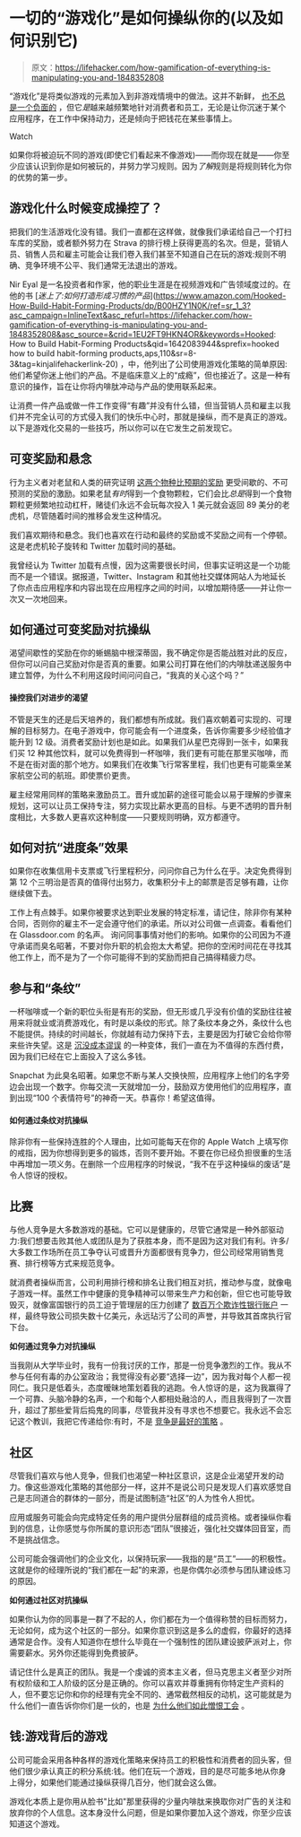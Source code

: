 # 一切的“游戏化”是如何操纵你的(以及如何识别它)

> 原文：<https://lifehacker.com/how-gamification-of-everything-is-manipulating-you-and-1848352808>

“游戏化”是将类似游戏的元素加入到非游戏情境中的做法。这并不新鲜， [也不总是一个负面的](https://lifehacker.com/9-of-the-best-apps-to-gamify-your-life-and-why-you-sho-1847864443) ，但它*是*越来越频繁地针对消费者和员工，无论是让你沉迷于某个应用程序，在工作中保持动力，还是倾向于把钱花在某些事情上。

Watch

如果你将被迫玩不同的游戏(即使它们看起来不像游戏)——而你现在就是——你至少应该认识到你是如何被玩的，并努力学习规则。因为*了解*规则是将规则转化为你的优势的第一步。

## **游戏化什么时候变成操控了？**

把我们的生活游戏化没有错。我们一直都在这样做，就像我们承诺给自己一个打扫车库的奖励，或者额外努力在 Strava 的排行榜上获得更高的名次。但是，营销人员、销售人员和雇主可能会让我们卷入我们甚至不知道自己在玩的游戏:规则不明确、竞争环境不公平、我们通常无法退出的游戏。

Nir Eyal 是一名投资者和作家，他的职业生涯是在视频游戏和广告领域度过的。在他的书 [*迷上了:如何打造形成习惯的产品*](https://www.amazon.com/Hooked-How-Build-Habit-Forming-Products/dp/B00HZY1N0K/ref=sr_1_3?asc_campaign=InlineText&asc_refurl=https://lifehacker.com/how-gamification-of-everything-is-manipulating-you-and-1848352808&asc_source=&crid=1EU2FT9HKN4OR&keywords=Hooked: How to Build Habit-Forming Products&qid=1642083944&sprefix=hooked how to build habit-forming products,aps,110&sr=8-3&tag=kinjalifehackerlink-20) ，中，他列出了公司使用游戏化策略的简单原因:他们希望你迷上他们的产品。不是临床意义上的“成瘾”，但也接近了。这是一种有意识的操作，旨在让你将内啡肽冲动与产品的使用联系起来。

让消费一件产品或做一件工作变得“有趣”并没有什么错，但当营销人员和雇主以我们并不完全认可的方式侵入我们的快乐中心时，那就是操纵，而不是真正的游戏。以下是游戏化交易的一些技巧，所以你可以在它发生之前发现它。

## **可变奖励和悬念**

行为主义者对老鼠和人类的研究证明 [这两个物种比预期的奖励](https://www.alleydog.com/glossary/definition.php?term=Intermittent+Reinforcement) 更受间歇的、不可预测的奖励的激励。如果老鼠*有时*得到一个食物颗粒，它们会比*总是*得到一个食物颗粒更频繁地拉动杠杆，赌徒们永远不会玩每次投入 1 美元就会返回 89 美分的老虎机，尽管随着时间的推移会发生这种情况。

我们喜欢期待和悬念。我们也喜欢在行动和最终的奖励或不奖励之间有一个停顿。这是老虎机轮子旋转和 Twitter 加载时间的基础。

我曾经认为 Twitter 加载有点慢，因为这需要很长时间，但事实证明这是一个功能而不是一个错误。据报道，Twitter、Instagram 和其他社交媒体网站人为地延长了你点击应用程序和内容出现在应用程序之间的时间，以增加期待感——并让你一次又一次地回来。

## **如何通过可变奖励对抗操纵**

渴望间歇性的奖励在你的蜥蜴脑中根深蒂固，我不确定你是否能战胜对此的反应，但你可以问自己奖励对你是否真的重要。如果公司打算在他们的内啡肽递送服务中建立暂停，为什么不利用这段时间问问自己，“我真的关心这个吗？”

#### 操控我们对进步的渴望

不管是天生的还是后天培养的，我们都想有所成就。我们喜欢朝着可实现的、可理解的目标努力。在电子游戏中，你可能会有一个进度条，告诉你需要多少经验值才能升到 12 级。消费者奖励计划也是如此。如果我们从星巴克得到一张卡，如果我们买 12 种其他饮料，就可以免费得到一杯咖啡，我们更有可能在那里买咖啡，而不是在街对面的那个地方。如果我们在收集飞行常客里程，我们也更有可能乘坐某家航空公司的航班。即使票价更贵。

雇主经常用同样的策略来激励员工。晋升或加薪的途径可能会以易于理解的步骤来规划，这可以让员工保持专注，努力实现比薪水更高的目标。与更不透明的晋升制度相比，大多数人更喜欢这种制度——只要规则明确，双方都遵守。

## **如何对抗“进度条”效果**

如果你在收集信用卡支票或飞行里程积分，问问你自己为什么在乎。决定免费得到第 12 个三明治是否真的值得付出努力，收集积分卡上的邮票是否足够有趣，让你继续做下去。

工作上有点棘手。如果你被要求达到职业发展的特定标准，请记住，除非你有某种合同，否则你的雇主不一定会遵守他们的承诺。所以对公司做一点调查。看看他们在 Glassdoor.com 的名声。 询问同事事情对他们的影响。如果你的公司因为不遵守承诺而臭名昭著，不要对你升职的机会抱太大希望。把你的空闲时间花在寻找其他工作上，而不是为了一个你可能得不到的奖励而把自己搞得精疲力尽。

## **参与和“条纹”**

一杯咖啡或一个新的职位头衔是有形的奖励，但无形或几乎没有价值的奖励往往被用来将就业或消费游戏化，有时是以条纹的形式。除了条纹本身之外，条纹什么也不能提供。持续的时间越长，你就越有动力保持下去，主要是因为打破它会给你带来些许失望。这是 [沉没成本谬误](https://en.wikipedia.org/wiki/Sunk_cost) 的一种变体，我们一直在为不值得的东西付费，因为我们已经在它上面投入了这么多钱。

Snapchat 为此臭名昭著。如果您不断与某人交换快照，应用程序上他们的名字旁边会出现一个数字。你每交流一天就增加一分，鼓励双方使用他们的应用程序，直到出现“100 个表情符号”的神奇一天。恭喜你！希望这值得。

#### **如何通过条纹对抗操纵**

除非你有一些保持连胜的个人理由，比如可能每天在你的 Apple Watch 上填写你的戒指，因为你想得到更多的锻炼，否则不要开始。不要在你已经负担很重的生活中再增加一项义务。在删除一个应用程序的时候说，“我不在乎这种操纵的废话”是令人惊讶的授权。

## **比赛**

与他人竞争是大多数游戏的基础。它可以是健康的，尽管它通常是一种外部驱动力:我们想要击败其他人或团队是为了获胜本身，而不是因为这对我们有利。许多/大多数工作场所在员工争夺认可或晋升方面都很有竞争力，但公司经常用销售竞赛、排行榜等方式来规范竞争。

就消费者操纵而言，公司利用排行榜和排名让我们相互对抗，推动参与度，就像电子游戏一样。虽然工作中健康的竞争精神可以带来生产力和创新，但它也可能导致毁灭，就像富国银行的员工迫于管理层的压力创建了 [数百万个欺诈性银行账户](https://en.wikipedia.org/wiki/Wells_Fargo_account_fraud_scandal) 一样，最终导致公司损失数十亿美元，永远玷污了公司的声誉，并导致其首席执行官下台。

**如何通过竞争力对抗操纵**

当我刚从大学毕业时，我有一份我讨厌的工作，那是一份竞争激烈的工作。我从不参与任何有毒的办公室政治；我觉得没有必要“选择一边”，因为我对每个人都一视同仁。我只是低着头，态度暧昧地策划着我的逃跑。令人惊讶的是，这为我赢得了一个可靠、头脑冷静的名声，一个和每个人都相处融洽的人，而且我得到了一次晋升，超过了那些爱背后捣鬼的同事，尽管我并没有寻求也不想要它。我永远不会忘记这个教训，我把它传递给你:有时，不是 [竞争是最好的策略](https://www.themuse.com/advice/the-mindset-change-you-need-if-you-work-in-a-competitive-company) 。

## **社区**

尽管我们喜欢与他人竞争，但我们也渴望一种社区意识，这是企业渴望开发的动力。像这些游戏化策略的其他部分一样，这并不是说公司只是发现人们喜欢感觉自己是志同道合的群体的一部分，而是试图制造“社区”的人为性令人担忧。

应用或服务可能会向完成特定任务的用户提供分层群组的成员资格。或者操纵你看到的信息，让你感觉与你所属的意识形态“团队”很接近，强化社交媒体回音室，而不是挑战信念。

公司可能会强调他们的企业文化，以保持玩家——我指的是“员工”——的积极性。这就是你的经理所说的“我们都在一起”的来源，也是你偶尔必须参与团队建设练习的原因。

**如何通过社区对抗操纵**

如果你认为你的同事是一群了不起的人，你们都在为一个值得称赞的目标而努力，无论如何，成为这个社区的一部分。如果你意识到这是多么的虚假，你最好的选择通常是合作。没有人知道你在想什么毕竟在一个强制性的团队建设披萨派对上，你需要薪水。另外你还能得到免费披萨。

请记住什么是真正的团队。我是一个虔诚的资本主义者，但马克思主义者至少对所有权阶级和工人阶级的区分是正确的。你可以喜欢并尊重拥有你特定生产资料的人，但不要忘记你和你的经理有完全不同的、通常截然相反的动机，这可能就是为什么他们一直告诉你你们是一伙的，也是 [为什么他们如此憎恨工会](https://lifehacker.com/how-to-unionize-your-workplace-1845991328) 。

## **钱:游戏背后的游戏**

公司可能会采用各种各样的游戏化策略来保持员工的积极性和消费者的回头客，但他们很少承认真正的积分系统:钱。他们在玩一个游戏，目的是尽可能多地从你身上得分，如果他们能通过操纵获得几百分，他们就会这么做。

游戏化本质上是你用从脸书"比如"那里获得的少量内啡肽来换取你对广告的关注和放弃你的个人信息。这本身没什么问题，但是如果你要加入这个游戏，你至少应该知道这个游戏。